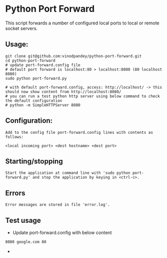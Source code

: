 # Python Port Forward
This script forwards a number of configured local ports to local or remote socket servers.

## Usage:
```
git clone git@github.com:vinodpandey/python-port-forward.git
cd python-port-forward
# update port-forward.config file
# default port forward is localhost:80 > localhost:8080 (80 localhost 8080)
sudo python port-forward.py

# with default port-forward.config, access: http://localhost/ -> this should now show content from http://localhost:8080/
# you can run a test python http server using below command to check the default configuration
# python -m SimpleHTTPServer 8080
```

## Configuration:
```
Add to the config file port-forward.config lines with contents as follows:

<local incoming port> <dest hostname> <dest port>
```

## Starting/stopping
```
Start the application at command line with 'sudo python port-forward.py' and stop the application by keying in <ctrl-c>.
```

## Errors
```
Error messages are stored in file 'error.log'.
```

## Test usage
* Update port-forward.config with below content
```
8080 google.com 80
```
*
